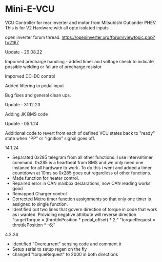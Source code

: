 # Mini-E-VCU
VCU Controller for rear inverter and motor from Mitsubishi Outlander PHEV.
This is for V2 Hardware with all opto isolated inputs

open inverter forum thread:
https://openinverter.org/forum/viewtopic.php?t=2167

Update - 29.08.22

Imporved precharge handling - added timer and voltage check to indicate possible welding or faliure of precharge resistor

Imporved DC-DC control 

Added filtering to pedal input

Bug fixes and general clean ups.

Update - 31.12.23

Adding JK BMS code 

Update - 05.1.24

Additional code to revert from each of defined VCU states back to "ready" state when "PP" or "ignition" signal goes off.

14.1.24
- Separated 0x285 telegram from all other functions. I use Intervaltimer command. 0x285 is a heartbeat from BMS and we only need one instance for all hardware to work. To do this i went and added a timer countdown at 10ms so 0x285 goes out regardless of other functions.
- Made function for heater control.
- Repaired error in CAN mailbox declarations, now CAN reading works good
- Remapped Charger control
- Corrected Metro timer function assignments so that only one timer is assigned to single function.
- Identified out two lines that govern direction of torque in code that work as i wanted. Providing negative attribute will reverse direction.
  "targetTorque = (throttlePosition * pedal_offset) * 2;"
  "torqueRequest = throttlePosition * -6;"
  
4.2.24
- Identified "Overcurrent" sensing code and comment it
- Setup serial to setup regen on the fly
- changed "torqueRequest" to 2000 in both directions
